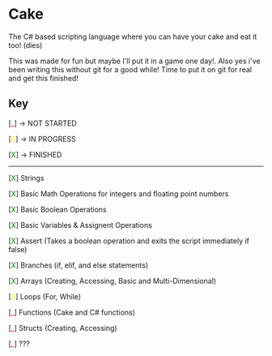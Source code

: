 

<style>
r { color: Red }
y { color: Yellow }
g { color: Green }
</style>

**Cake**
===========

The C# based scripting language where you can have your cake and eat it too! (dies)

This was made for fun but maybe I'll put it in a game one day!. Also yes i've been writing this
without git for a good while! Time to put it on git for real and get this finished!



## **Key**
[<r>_</r>] -> NOT STARTED

[<y>0</y>] -> IN PROGRESS

[<g>X</g>] -> FINISHED

---

[<g>X</g>] Strings

[<g>X</g>] Basic Math Operations for integers and floating point numbers

[<g>X</g>] Basic Boolean Operations

[<g>X</g>] Basic Variables & Assignent Operations

[<g>X</g>] Assert (Takes a boolean operation and exits the script immediately if false)

[<g>X</g>] Branches (if, elif, and else statements)

[<g>X</g>] Arrays (Creating, Accessing, Basic and Multi-Dimensional)

[<y>0</y>] Loops (For, While)

[<r>_</r>] Functions (Cake and C# functions)

[<r>_</r>] Structs (Creating, Accessing)

[<r>_</r>] ???